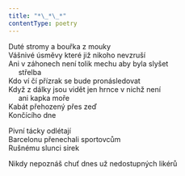 ```yaml
---
title: "*\_*\_*"
contentType: poetry
---
```


<section>

Duté stromy a bouřka z mouky  
Vášnivé úsměvy které již nikoho nevzruší  
Ani v záhonech není tolik mechu aby byla slyšet  
     střelba  
Kdo ví čí přízrak se bude pronásledovat  
Když z dálky jsou vidět jen hrnce v nichž není  
     ani kapka moře  
Kabát přehozený přes zeď  
Končícího dne

</section>

<section>

Pivní tácky odlétají  
Barcelonu přenechali sportovcům  
Rušnému slunci sirek

</section>

<section>

Nikdy nepoznáš chuť dnes už nedostupných likérů

</section>
